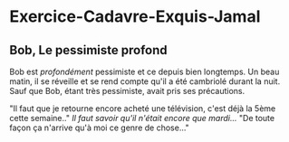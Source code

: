 # Exercice-Cadavre-Exquis-Jamal
## Bob, Le pessimiste profond
Bob est *profondément* pessimiste et ce depuis bien longtemps.
Un beau matin, il se réveille et se rend compte qu'il a été cambriolé durant la nuit.
Sauf que Bob, étant très pessimiste, avait pris ses précautions.

"Il faut que je retourne encore acheté une télévision, c'est déjà la 5ème cette semaine.."
*Il faut savoir qu'il n'était encore que mardi...*
"De toute façon ça n'arrive qu'à moi ce genre de chose..."
